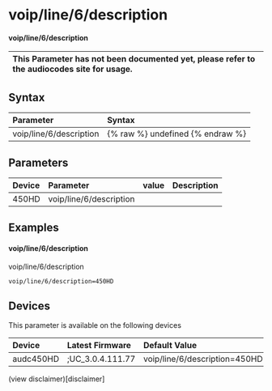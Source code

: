 ﻿---
description: voip/line/6/description
search: false
---

# voip/line/6/description

#### voip/line/6/description


| This Parameter has not been documented yet, please refer to the audiocodes site for usage.  |
| :--- |

## Syntax
| Parameter | Syntax |
| :--- | :--- |
|voip/line/6/description | {% raw %} undefined {% endraw %} |

## Parameters
|Device|Parameter|value|Description|
|:---|:---|:---|:---|
| 450HD | voip/line/6/description |  |  |

## Examples
#### voip/line/6/description

voip/line/6/description

```
voip/line/6/description=450HD
```

## Devices
This parameter is available on the following devices

| Device | Latest Firmware | Default Value |
|:---|:---|:---|
| audc450HD | ;UC_3.0.4.111.77 | voip/line/6/description=450HD 

(view disclaimer)[disclaimer]
